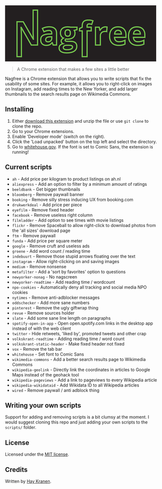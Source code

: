 ![Nagfree logo](logo.png)
> A Chrome extension that makes a few sites a little better

Nagfree is a Chrome extension that allows you to write scripts that fix the usability of some sites. For example, it allows you to right-click on images on Instagram, add reading times to the New Yorker, and add larger thumbnails to the search results page on Wikimedia Commons.

## Installing
1. Either [download this extension](https://github.com/hay/nagfree/archive/v0.2.zip) and unzip the file or use `git clone` to clone the repo.
2. Go to your Chrome extensions.
3. Enable 'Developer mode' (switch on the right).
4. Click the 'Load unpacked' button on the top left and select the directory.
5. Go to [whitehouse.gov](https://www.whitehouse.gov/). If the font is set to Comic Sans, the extension is running!

## Current scripts
* `ah` - Add price per kilogram to product listings on ah.nl
* `aliexpress` - Add an option to filter by a minimum amount of ratings
* `beeldbank` - Get bigger thumbnails
* `bloomberg` - Remove paywall banner
* `booking` - Remove silly stress inducing UX from booking.com
* `drukwerkdeal` - Add price per piece
* `eyefilm` - Remove fixed header
* `facebook` - Remove useless right column
* `filmladder` - Add option to see times with movie listings
* `flickr` - Remove Spaceball to allow right-click to download photos from the 'all sizes' download page
* `ftm` - Remove paywall
* `funda` - Add price per square meter
* `google` - Remove cruft and useless ads
* `groene` - Add word count / reading time
* `indebuurt` - Remove those stupid arrows floating over the text
* `instagram` - Allow right-clicking on and saving images
* `medium` - Remove nonsense
* `metafilter` - Add a 'sort by favorites' option to questions
* `newyorker-nonag` - No nagscreen
* `newyorker-readtime` - Add reading time / wordcount
* `npo-cookies` - Automatically deny all tracking and social media NPO cookies
* `nytimes` - Remove anti-adblocker messages
* `oddschecker` - Add more sane numbers
* `pinterest` - Remove the ugly giftwrap thing
* `revue` - Remove sources holder
* `slate` - Add some sane line length on paragraphs
* `spotify-open-in-app` - Open open.spotify.com links in the desktop app instead of with the web client
* `twitter` - Hide retweets, 'liked by', promoted tweets and other crap
* `volkskrant-readtime` - Adding reading time / word count
* `volkskrant-static-header` - Make fixed header not fixed
* `vox` - Remove the tab bar
* `whitehouse` - Set font to Comic Sans
* `wikimedia-commons` - Add a better search results page to Wikimedia Commons
* `wikipedia-geolink` - Directly link the coordinates in articles to Google Maps instead of the geohack tool
* `wikipedia-pageviews` - Add a link to pageviews to every Wikipedia article
* `wikipedia-wikidataid` - Add Wikidata ID to all Wikipedia articles
* `wired` - Remove paywall / anti adblock thing

## Writing your own scripts
Support for adding and removing scripts is a bit clumsy at the moment. I would suggest cloning this repo and just adding your own scripts to the `scripts/` folder.

## License
Licensed under the [MIT license](https://opensource.org/licenses/MIT).

## Credits
Written by [Hay Kranen](https://www.haykranen.nl).